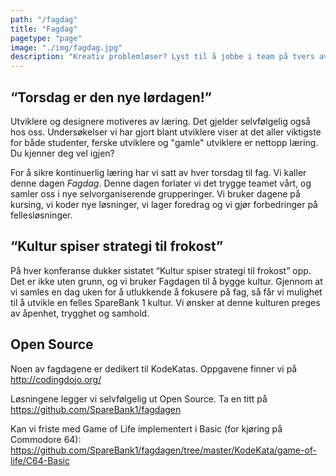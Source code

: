 ```yaml
---
path: "/fagdag"
title: "Fagdag"
pagetype: "page"
image: "./img/fagdag.jpg"
description: "Kreativ problemløser? Lyst til å jobbe i team på tvers av fagdisipliner? Med mulighet til å fordype deg faglig?"
---
```


## “Torsdag er den nye lørdagen!”

Utviklere og designere motiveres av læring. Det gjelder selvfølgelig også hos oss. Undersøkelser vi har gjort blant utviklere viser at det aller viktigste for både studenter, ferske utviklere og "gamle" utviklere er nettopp læring. Du kjenner deg vel igjen?

For å sikre kontinuerlig læring har vi satt av hver torsdag til fag. Vi kaller denne dagen *Fagdag*. Denne dagen forlater vi det trygge teamet vårt, og samler oss i nye selvorganiserende grupperinger. Vi bruker dagene på kursing, vi koder nye løsninger, vi lager foredrag og vi gjør forbedringer på fellesløsninger.

## “Kultur spiser strategi til frokost”
På hver konferanse dukker sistatet “Kultur spiser strategi til frokost” opp. Det er ikke uten grunn, og vi bruker Fagdagen til å bygge kultur. Gjennom at vi samles en dag uken for å utlukkende å fokusere på fag, så får vi mulighet til å utvikle en felles SpareBank 1 kultur. Vi ønsker at denne kulturen preges av åpenhet, trygghet og samhold.

## Open Source
Noen av fagdagene er dedikert til KodeKatas. Oppgavene finner vi på http://codingdojo.org/

Løsningene legger vi selvfølgelig ut Open Source. Ta en titt på https://github.com/SpareBank1/fagdagen

Kan vi friste med Game of Life implementert i Basic (for kjøring på Commodore 64): https://github.com/SpareBank1/fagdagen/tree/master/KodeKata/game-of-life/C64-Basic
